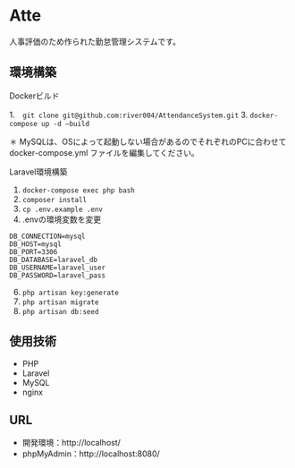 # Atte
人事評価のため作られた勤怠管理システムです。
## 環境構築

Dockerビルド

1.　`git clone git@github.com:river004/AttendanceSystem.git`
3.  `docker-compose up -d —build`

＊ MySQLは、OSによって起動しない場合があるのでそれぞれのPCに合わせて docker-compose.yml ファイルを編集してください。

Laravel環境構築

1.  `docker-compose exec php bash`
2.  `composer install`
3.  `cp .env.example .env` 
4. .envの環境変数を変更
``` text
DB_CONNECTION=mysql
DB_HOST=mysql
DB_PORT=3306
DB_DATABASE=laravel_db
DB_USERNAME=laravel_user
DB_PASSWORD=laravel_pass
```
6.  `php artisan key:generate`
7.  `php artisan migrate`
8.  `php artisan db:seed`

## 使用技術

- PHP 
- Laravel 
- MySQL
- nginx

## URL
- 開発環境：http://localhost/
- phpMyAdmin：http://localhost:8080/

